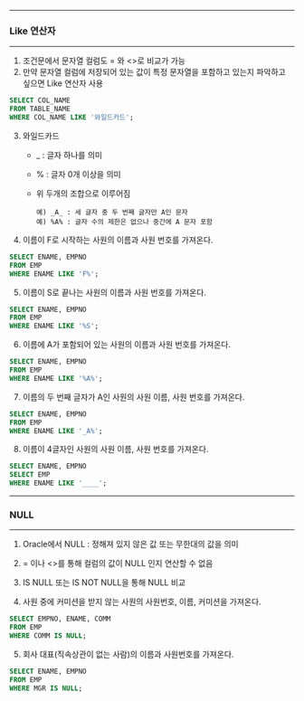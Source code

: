 -----
### Like 연산자
-----
1. 조건문에서 문자열 컬럼도 = 와 <>로 비교가 가능
2. 만약 문자열 컬럼에 저장되어 있는 값이 특정 문자열을 포함하고 있는지 파악하고 싶으면 Like 연산자 사용

```sql
SELECT COL_NAME
FROM TABLE_NAME
WHERE COL_NAME LIKE '와일드카드';
```

3. 와일드카드
   - _ : 글자 하나를 의미
   - % : 글자 0개 이상을 의미
   - 위 두개의 조합으로 이루어짐


         예) _A_ : 세 글자 중 두 번째 글자만 A인 문자
         예) %A% : 글자 수의 제한은 없으나 중간에 A 문자 포함

4. 이름이 F로 시작하는 사원의 이름과 사원 번호를 가져온다.
```sql
SELECT ENAME, EMPNO
FROM EMP
WHERE ENAME LIKE 'F%';
```

5. 이름이 S로 끝나는 사원의 이름과 사원 번호를 가져온다.
```sql
SELECT ENAME, EMPNO
FROM EMP
WHERE ENAME LIKE '%S';
```

6. 이름에 A가 포함되어 있는 사원의 이름과 사원 번호를 가져온다.
```sql
SELECT ENAME, EMPNO
FROM EMP
WHERE ENAME LIKE '%A%';
```

7. 이름의 두 번째 글자가 A인 사원의 사원 이름, 사원 번호를 가져온다.
```sql
SELECT ENAME, EMPNO
FROM EMP
WHERE ENAME LIKE '_A%';
```

8. 이름이 4글자인 사원의 사원 이름, 사원 번호를 가져온다.
```sql
SELECT ENAME, EMPNO
SELECT EMP
WHERE ENAME LIKE '____';
```

-----
### NULL
-----
1. Oracle에서 NULL : 정해져 있지 않은 값 또는 무한대의 값을 의미
2. = 이나 <>를 통해 컬럼의 값이 NULL 인지 연산할 수 없음
3. IS NULL 또는 IS NOT NULL을 통해 NULL 비교

4. 사원 중에 커미션을 받지 않는 사원의 사원번호, 이름, 커미션을 가져온다.
```sql
SELECT EMPNO, ENAME, COMM
FROM EMP
WHERE COMM IS NULL;
```

5. 회사 대표(직속상관이 없는 사람)의 이름과 사원번호를 가져온다.
```sql
SELECT ENAME, EMPNO
FROM EMP
WHERE MGR IS NULL;
```
